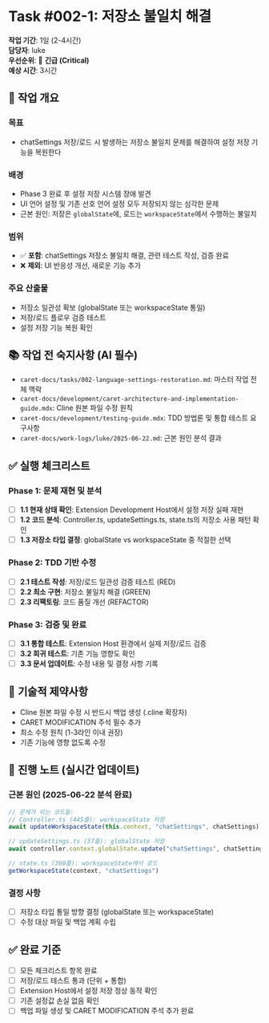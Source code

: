 # Task #002-1: 저장소 불일치 해결

**작업 기간**: 1일 (2-4시간)  
**담당자**: luke  
**우선순위**: 🚨 **긴급 (Critical)**  
**예상 시간**: 3시간

## 🎯 작업 개요

### 목표
- chatSettings 저장/로드 시 발생하는 저장소 불일치 문제를 해결하여 설정 저장 기능을 복원한다

### 배경
- Phase 3 완료 후 설정 저장 시스템 장애 발견
- UI 언어 설정 및 기존 선호 언어 설정 모두 저장되지 않는 심각한 문제
- 근본 원인: 저장은 `globalState`에, 로드는 `workspaceState`에서 수행하는 불일치

### 범위
- ✅ **포함**: chatSettings 저장소 불일치 해결, 관련 테스트 작성, 검증 완료
- ❌ **제외**: UI 반응성 개선, 새로운 기능 추가

### 주요 산출물
- 저장소 일관성 확보 (globalState 또는 workspaceState 통일)
- 저장/로드 플로우 검증 테스트
- 설정 저장 기능 복원 확인

## 📚 작업 전 숙지사항 (AI 필수)
- `caret-docs/tasks/002-language-settings-restoration.md`: 마스터 작업 전체 맥락
- `caret-docs/development/caret-architecture-and-implementation-guide.mdx`: Cline 원본 파일 수정 원칙
- `caret-docs/development/testing-guide.mdx`: TDD 방법론 및 통합 테스트 요구사항
- `caret-docs/work-logs/luke/2025-06-22.md`: 근본 원인 분석 결과

## ✅ 실행 체크리스트

### Phase 1: 문제 재현 및 분석
- [ ] **1.1 현재 상태 확인**: Extension Development Host에서 설정 저장 실패 재현
- [ ] **1.2 코드 분석**: Controller.ts, updateSettings.ts, state.ts의 저장소 사용 패턴 확인
- [ ] **1.3 저장소 타입 결정**: globalState vs workspaceState 중 적절한 선택

### Phase 2: TDD 기반 수정
- [ ] **2.1 테스트 작성**: 저장/로드 일관성 검증 테스트 (RED)
- [ ] **2.2 최소 구현**: 저장소 불일치 해결 (GREEN)
- [ ] **2.3 리팩토링**: 코드 품질 개선 (REFACTOR)

### Phase 3: 검증 및 완료
- [ ] **3.1 통합 테스트**: Extension Host 환경에서 실제 저장/로드 검증
- [ ] **3.2 회귀 테스트**: 기존 기능 영향도 확인
- [ ] **3.3 문서 업데이트**: 수정 내용 및 결정 사항 기록

## 🔧 기술적 제약사항
- Cline 원본 파일 수정 시 반드시 백업 생성 (.cline 확장자)
- CARET MODIFICATION 주석 필수 추가
- 최소 수정 원칙 (1-3라인 이내 권장)
- 기존 기능에 영향 없도록 수정

## 📝 진행 노트 (실시간 업데이트)
### 근본 원인 (2025-06-22 분석 완료)
```typescript
// 문제가 되는 코드들:
// Controller.ts (445줄): workspaceState 저장
await updateWorkspaceState(this.context, "chatSettings", chatSettings)

// updateSettings.ts (57줄): globalState 저장  
await controller.context.globalState.update("chatSettings", chatSettings)

// state.ts (360줄): workspaceState에서 로드
getWorkspaceState(context, "chatSettings")
```

### 결정 사항
- [ ] 저장소 타입 통일 방향 결정 (globalState 또는 workspaceState)
- [ ] 수정 대상 파일 및 백업 계획 수립

## ✅ 완료 기준
- [ ] 모든 체크리스트 항목 완료
- [ ] 저장/로드 테스트 통과 (단위 + 통합)
- [ ] Extension Host에서 설정 저장 정상 동작 확인
- [ ] 기존 설정값 손실 없음 확인
- [ ] 백업 파일 생성 및 CARET MODIFICATION 주석 추가 완료 